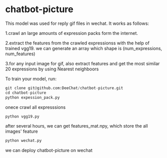 # chatbot-picture
This model was used for reply gif files in wechat. It works as follows: 

 1.crawl an large amounts of expression packs form the internet.
 
 2.extract the features from the crawled expressionss with the help of trained vgg19. 
   we can generate an array which shape is (num_expressions, num_features)
 
 3.for any input image for gif, also extract features and get the most similar 20 expressions by using Nearest neighboors
 
 To train your model, run:
 
```python
git clone git@github.com:DeeChat/chatbot-picture.git
cd chatbot-picture
python expession_pack.py
```
 onece crawl all expresssions
 
 ```python
 python vgg19.py
 ```
 after several hours, we can get features_mat.npy, which store the all images' feature
 
 ```python
 python wechat.py
 ```
 we can deploy chatbot-picture on wechat
